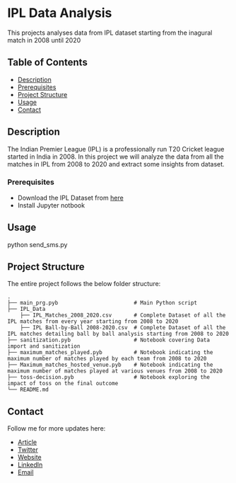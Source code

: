 # IPL Data Analysis

This projects analyses data from IPL dataset starting from the inagural match in 2008 until 2020

## Table of Contents

- [Description](#description)
- [Prerequisites](#prerequisites)
- [Project Structure](#structure)
- [Usage](#usage)
- [Contact](#contact)

## Description <a name = "description"></a>

The Indian Premier League (IPL) is a professionally run T20 Cricket league started in India in 2008. In this project we will analyze the data from all the matches in IPL from 2008 to 2020 and extract some insights from dataset. 

### Prerequisites <a name = "prerequisites"></a>

- Download the IPL Dataset from [here](https://www.kaggle.com/datasets/patrickb1912/ipl-complete-dataset-20082020)
- Install Jupyter notbook

## Usage <a name = "usage"></a>

python send_sms.py


## Project Structure  <a name = "structure"></a>

The entire project follows the below folder structure:

    .
    ├── main_prg.pyb                        # Main Python script
    ├── IPL_Data             
        ├── IPL_Matches_2008_2020.csv       # Complete Dataset of all the IPL matches from every year starting from 2008 to 2020           
        ├── IPL Ball-by-Ball 2008-2020.csv  # Complete Dataset of all the IPL matches detailing ball by ball analysis starting from 2008 to 2020  
    ├── sanitization.pyb                    # Notebook covering Data import and sanitization
    ├── maximum_matches_played.pyb          # Notebook indicating the maximum number of matches played by each team from 2008 to 2020  
    ├── Maximum_matches_hosted_venue.pyb    # Notebook indicating the maximum number of matches played at various venues from 2008 to 2020  
    ├── toss-decision.pyb                   # Notebook exploring the impact of toss on the final outcome
    └── README.md


## Contact <a name = "contact"></a>

Follow me for more updates here:

- [Article](https://sapnaedu.com/indian-premier-leagueipl-data-analysis-from-2008-2020/)
- [Twitter](https://twitter.com/sapnaedu)
- [Website](https://www.sapnaedu.com)
- [LinkedIn](https://www.linkedin.com/in/kiranchandrashekhar/)
- [Email](mailto:kiran.chandrashekhar@gmail.com)